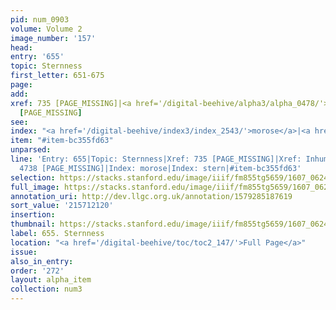 ```yaml
---
pid: num_0903
volume: Volume 2
image_number: '157'
head:
entry: '655'
topic: Sternness
first_letter: 651-675
page:
add:
xref: 735 [PAGE_MISSING]|<a href='/digital-beehive/alpha3/alpha_0478/'>Inhumanity</a>|4738
  [PAGE_MISSING]
see:
index: "<a href='/digital-beehive/index3/index_2543/'>morose</a>|<a href='/digital-beehive/index4/index_3838/'>stern</a>"
item: "#item-bc355fd63"
unparsed:
line: 'Entry: 655|Topic: Sternness|Xref: 735 [PAGE_MISSING]|Xref: Inhumanity|Xref:
  4738 [PAGE_MISSING]|Index: morose|Index: stern|#item-bc355fd63'
selection: https://stacks.stanford.edu/image/iiif/fm855tg5659/1607_0624/403,2120,2882,682/full/0/default.jpg
full_image: https://stacks.stanford.edu/image/iiif/fm855tg5659/1607_0624/full/full/0/default.jpg
annotation_uri: http://dev.llgc.org.uk/annotation/1579285187619
sort_value: '215712120'
insertion:
thumbnail: https://stacks.stanford.edu/image/iiif/fm855tg5659/1607_0624/403,2120,600,180/250,/0/default.jpg
label: 655. Sternness
location: "<a href='/digital-beehive/toc/toc2_147/'>Full Page</a>"
issue:
also_in_entry:
order: '272'
layout: alpha_item
collection: num3
---
```

